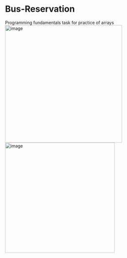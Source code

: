 # Bus-Reservation
Programming fundamentals task for practice of arrays
<br>
<img width="384" alt="image" src="https://user-images.githubusercontent.com/95617382/191170557-691801aa-e358-4c95-9ef1-01bc9c81730b.png">
<img width="360" alt="image" src="https://user-images.githubusercontent.com/95617382/191170568-9610ecc3-a151-458c-bbad-e6e33f607886.png">

